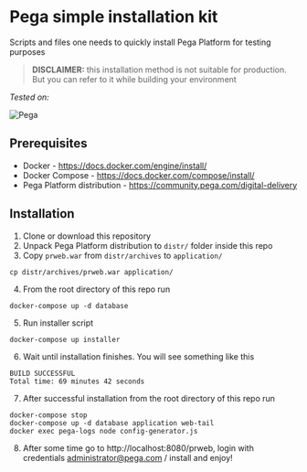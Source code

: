 # Pega simple installation kit

Scripts and files one needs to quickly install Pega Platform for testing purposes

> **DISCLAIMER:** this installation method is not suitable for production. But you can refer to it while building your environment

_Tested on:_ 

![Pega](https://img.shields.io/badge/pega-8.5.1%20|%208.6.1%20|%208.6.2-433254)

## Prerequisites

- Docker - https://docs.docker.com/engine/install/
- Docker Compose - https://docs.docker.com/compose/install/
- Pega Platform distribution - https://community.pega.com/digital-delivery

## Installation

1. Clone or download this repository
2. Unpack Pega Platform distribution to `distr/` folder inside this repo
3. Copy `prweb.war` from `distr/archives` to `application/`

```shell
cp distr/archives/prweb.war application/
```

4. From the root directory of this repo run 

```shell
docker-compose up -d database
```

5. Run installer script

```shell
docker-compose up installer
```

6. Wait until installation finishes. You will see something like this

```shell
BUILD SUCCESSFUL
Total time: 69 minutes 42 seconds
```

7. After successful installation from the root directory of this repo run

```shell
docker-compose stop
docker-compose up -d database application web-tail
docker exec pega-logs node config-generator.js
```

8. After some time go to http://localhost:8080/prweb, login with credentials administrator@pega.com / install and enjoy! 
